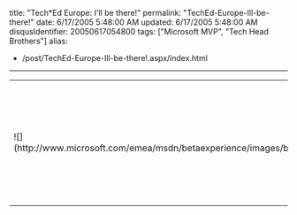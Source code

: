 title: "Tech*Ed Europe: I'll be there!"
permalink: "TechEd-Europe-Ill-be-there!"
date: 6/17/2005 5:48:00 AM
updated: 6/17/2005 5:48:00 AM
disqusIdentifier: 20050617054800
tags: ["Microsoft MVP", "Tech Head Brothers"]
alias:
 - /post/TechEd-Europe-Ill-be-there!.aspx/index.html
---
<table>
  <tbody>
  <tr>
    <td>![](http://www.microsoft.com/emea/msdn/betaexperience/images/banner_teched_150x130.gif)</td>
    <td valign="top">I finally got the confirmation of my registration to the 
      Tech*Ed 2005 Europe, held in Amsterdam.</td></tr></tbody></table>
